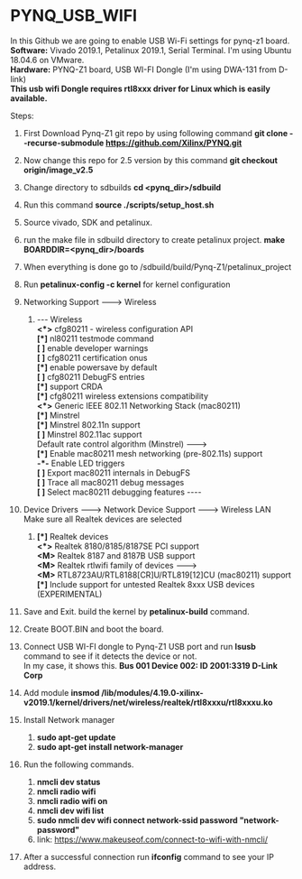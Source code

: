 # PYNQ_USB_WIFI
In this Github we are going to enable USB Wi-Fi settings for pynq-z1 board.                            
**Software:** Vivado 2019.1, Petalinux 2019.1, Serial Terminal. I'm using Ubuntu 18.04.6 on VMware.                            
**Hardware:** PYNQ-Z1 board, USB WI-FI Dongle (I'm using DWA-131 from D-link)                            
**This usb wifi Dongle requires rtl8xxx driver for Linux which is easily available.**                            

Steps:
1. First Download Pynq-Z1 git repo by using following command **git clone --recurse-submodule https://github.com/Xilinx/PYNQ.git**
2. Now change this repo for 2.5 version by this command **git checkout origin/image_v2.5**
3. Change directory to sdbuilds **cd <pynq_dir>/sdbuild**
4. Run this command **source ./scripts/setup_host.sh**
5. Source vivado, SDK and petalinux.
6. run the make file in sdbuild directory to create petalinux project. **make BOARDDIR=<pynq_dir>/boards**
7. When everything is done go to <pynq>/sdbuild/build/Pynq-Z1/petalinux_project
8. Run **petalinux-config -c kernel** for kernel configuration
9. Networking Support ---> Wireless
    1. --- Wireless                                                      
      **<*>**   cfg80211 - wireless configuration API                            
      **[*]**     nl80211 testmode command                            
      **[ ]**     enable developer warnings                            
      **[ ]**     cfg80211 certification onus                            
      **[*]**     enable powersave by default                            
      **[ ]**     cfg80211 DebugFS entries                              
      **[*]**     support CRDA                                         
      **[*]**     cfg80211 wireless extensions compatibility             
      **<*>**   Generic IEEE 802.11 Networking Stack (mac80211)          
      **[*]**   Minstrel                                                  
      **[*]**     Minstrel 802.11n support                               
      **[ ]**       Minstrel 802.11ac support                               
            Default rate control algorithm (Minstrel)  --->          
      **[*]**   Enable mac80211 mesh networking (pre-802.11s) support    
      **-*-**   Enable LED triggers                                        
      **[ ]**   Export mac80211 internals in DebugFS                      
      **[ ]**   Trace all mac80211 debug messages                        
      **[ ]**   Select mac80211 debugging features  ----                  

11. Device Drivers  ---> Network Device Support ---> Wireless LAN                            
    Make sure all Realtek devices are selected
    1. **[*]**   Realtek devices                                                           
          **<*>**     Realtek 8180/8185/8187SE PCI support                                     
          **<**M**>**     Realtek 8187 and 8187B USB support                                       
          **<**M**>**     Realtek rtlwifi family of devices  --->                                 
          **<**M**>**     RTL8723AU/RTL8188[CR]U/RTL819[12]CU (mac80211) support                     
          **[*]**       Include support for untested Realtek 8xxx USB devices (EXPERIMENTAL)    

13. Save and Exit. build the kernel by **petalinux-build** command.
14. Create BOOT.BIN and boot the board.
15. Connect USB WI-FI dongle to Pynq-Z1 USB port and run **lsusb** command to see if it detects the device or not.                            
    In my case, it shows this. **Bus 001 Device 002: ID 2001:3319 D-Link Corp**
16. Add module **insmod /lib/modules/4.19.0-xilinx-v2019.1/kernel/drivers/net/wireless/realtek/rtl8xxxu/rtl8xxxu.ko**
17. Install Network manager
    1. **sudo apt-get update**
    2. **sudo apt-get install network-manager**
18. Run the following commands.
    1. **nmcli dev status**
    2. **nmcli radio wifi**
    3. **nmcli radio wifi on**
    4. **nmcli dev wifi list**
    5. **sudo nmcli dev wifi connect **network-ssid** password "network-password"**
    6. link: https://www.makeuseof.com/connect-to-wifi-with-nmcli/
19. After a successful connection run **ifconfig** command to see your IP address.
